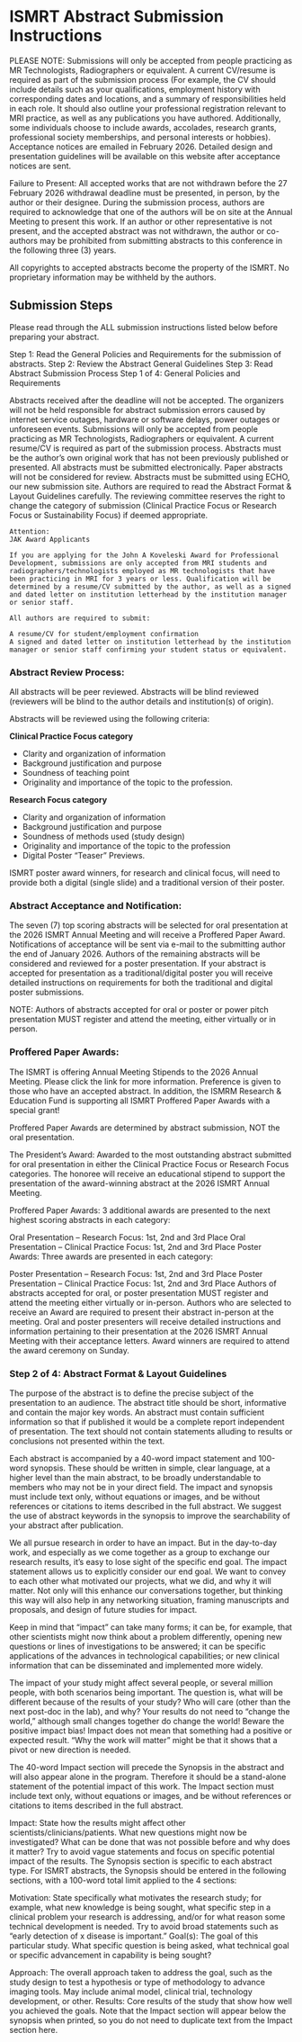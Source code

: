 # ISMRT Abstract Submission Instructions

PLEASE NOTE: Submissions will only be accepted from people practicing as MR Technologists, Radiographers or equivalent. A current CV/resume is required as part of the submission process (For example, the CV should include details such as your qualifications, employment history with corresponding dates and locations, and a summary of responsibilities held in each role. It should also outline your professional registration relevant to MRI practice, as well as any publications you have authored. Additionally, some individuals choose to include awards, accolades, research grants, professional society memberships, and personal interests or hobbies). Acceptance notices are emailed in February 2026. Detailed design and presentation guidelines will be available on this website after acceptance notices are sent.

Failure to Present: All accepted works that are not withdrawn before the 27 February 2026 withdrawal deadline must be presented, in person, by the author or their designee. During the submission process, authors are required to acknowledge that one of the authors will be on site at the Annual Meeting to present this work. If an author or other representative is not present, and the accepted abstract was not withdrawn, the author or co-authors may be prohibited from submitting abstracts to this conference in the following three (3) years.

All copyrights to accepted abstracts become the property of the ISMRT. No proprietary information may be withheld by the authors.

## Submission Steps

Please read through the ALL submission instructions listed below before preparing your abstract.

Step 1: Read the General Policies and Requirements for the submission of abstracts.
Step 2: Review the Abstract General Guidelines
Step 3: Read Abstract Submission Process
Step 1 of 4: General Policies and Requirements

Abstracts received after the deadline will not be accepted. The organizers will not be held responsible for abstract submission errors caused by internet service outages, hardware or software delays, power outages or unforeseen events.
Submissions will only be accepted from people practicing as MR Technologists, Radiographers or equivalent. A current resume/CV is required as part of the submission process.
Abstracts must be the author’s own original work that has not been previously published or presented.
All abstracts must be submitted electronically. Paper abstracts will not be considered for review.
Abstracts must be submitted using ECHO, our new submission site. Authors are required to read the Abstract Format & Layout Guidelines carefully. The reviewing committee reserves the right to change the category of submission (Clinical Practice Focus or Research Focus or Sustainability Focus) if deemed appropriate.

```
Attention:
JAK Award Applicants

If you are applying for the John A Koveleski Award for Professional Development, submissions are only accepted from MRI students and radiographers/technologists employed as MR technologists that have been practicing in MRI for 3 years or less. Qualification will be determined by a resume/CV submitted by the author, as well as a signed and dated letter on institution letterhead by the institution manager or senior staff. 

All authors are required to submit:

A resume/CV for student/employment confirmation
A signed and dated letter on institution letterhead by the institution manager or senior staff confirming your student status or equivalent.
```

### Abstract Review Process:

All abstracts will be peer reviewed. Abstracts will be blind reviewed (reviewers will be blind to the author details and institution(s) of origin).

Abstracts will be reviewed using the following criteria:

**Clinical Practice Focus category**  
- Clarity and organization of information
- Background justification and purpose
- Soundness of teaching point
- Originality and importance of the topic to the profession. 
  
**Research Focus category**
- Clarity and organization of information
- Background justification and purpose
- Soundness of methods used (study design)
- Originality and importance of the topic to the profession
- Digital Poster “Teaser” Previews. 
  
ISMRT poster award winners, for research and clinical focus, will need to provide both a digital (single slide) and a traditional version of their poster.

### Abstract Acceptance and Notification:

The seven (7) top scoring abstracts will be selected for oral presentation at the 2026 ISMRT Annual Meeting and will receive a Proffered Paper Award. Notifications of acceptance will be sent via e-mail to the submitting author the end of January 2026. Authors of the remaining abstracts will be considered and reviewed for a poster presentation. If your abstract is accepted for presentation as a traditional/digital poster you will receive detailed instructions on requirements for both the traditional and digital poster submissions.

NOTE: Authors of abstracts accepted for oral or poster or power pitch presentation MUST register and attend the meeting, either virtually or in person.

### Proffered Paper Awards:

The ISMRT is offering Annual Meeting Stipends to the 2026 Annual Meeting. Please click the link for more information. Preference is given to those who have an accepted abstract. In addition, the ISMRM Research & Education Fund is supporting all ISMRT Proffered Paper Awards with a special grant!

Proffered Paper Awards are determined by abstract submission, NOT the oral presentation.

The President’s Award: Awarded to the most outstanding abstract submitted for oral presentation in either the Clinical Practice Focus or Research Focus categories. The honoree will receive an educational stipend to support the presentation of the award-winning abstract at the 2026 ISMRT Annual Meeting.

Proffered Paper Awards: 3 additional awards are presented to the next highest scoring abstracts in each category:

Oral Presentation – Research Focus: 1st, 2nd and 3rd Place
Oral Presentation – Clinical Practice Focus: 1st, 2nd and 3rd Place
Poster Awards: Three awards are presented in each category:

Poster Presentation – Research Focus: 1st, 2nd and 3rd Place
Poster Presentation – Clinical Practice Focus: 1st, 2nd and 3rd Place
Authors of abstracts accepted for oral, or poster presentation MUST register and attend the meeting either virtually or in-person. Authors who are selected to receive an Award are required to present their abstract in-person at the meeting. Oral and poster presenters will receive detailed instructions and information pertaining to their presentation at the 2026 ISMRT Annual Meeting with their acceptance letters. Award winners are required to attend the award ceremony on Sunday.

### Step 2 of 4: Abstract Format & Layout Guidelines

The purpose of the abstract is to define the precise subject of the presentation to an audience. The abstract title should be short, informative and contain the major key words. An abstract must contain sufficient information so that if published it would be a complete report independent of presentation. The text should not contain statements alluding to results or conclusions not presented within the text.

Each abstract is accompanied by a 40-word impact statement and 100-word synopsis. These should be written in simple, clear language, at a higher level than the main abstract, to be broadly understandable to members who may not be in your direct field. The impact and synopsis must include text only, without equations or images, and be without references or citations to items described in the full abstract. We suggest the use of abstract keywords in the synopsis to improve the searchability of your abstract after publication.

We all pursue research in order to have an impact. But in the day-to-day work, and especially as we come together as a group to exchange our research results, it’s easy to lose sight of the specific end goal. The impact statement allows us to explicitly consider our end goal. We want to convey to each other what motivated our projects, what we did, and why it will matter. Not only will this enhance our conversations together, but thinking this way will also help in any networking situation, framing manuscripts and proposals, and design of future studies for impact.

Keep in mind that “impact” can take many forms; it can be, for example, that other scientists might now think about a problem differently, opening new questions or lines of investigations to be answered; it can be specific applications of the advances in technological capabilities; or new clinical information that can be disseminated and implemented more widely.

The impact of your study might affect several people, or several million people, with both scenarios being important. The question is, what will be different because of the results of your study? Who will care (other than the next post-doc in the lab), and why? Your results do not need to “change the world,” although small changes together do change the world! Beware the positive impact bias! Impact does not mean that something had a positive or expected result. “Why the work will matter” might be that it shows that a pivot or new direction is needed.

The 40-word Impact section will precede the Synopsis in the abstract and will also appear alone in the program. Therefore it should be a stand-alone statement of the potential impact of this work. The Impact section must include text only, without equations or images, and be without references or citations to items described in the full abstract.

Impact: State how the results might affect other scientists/clinicians/patients. What new questions might now be investigated? What can be done that was not possible before and why does it matter? Try to avoid vague statements and focus on specific potential impact of the results.
The Synopsis section is specific to each abstract type. For ISMRT abstracts, the Synopsis should be entered in the following sections, with a 100-word total limit applied to the 4 sections:

Motivation: State specifically what motivates the research study; for example, what new knowledge is being sought, what specific step in a clinical problem your research is addressing, and/or for what reason some technical development is needed. Try to avoid broad statements such as “early detection of x disease is important.”
Goal(s): The goal of this particular study. What specific question is being asked, what technical goal or specific advancement in capability is being sought?  

Approach: The overall approach taken to address the goal, such as the study design to test a hypothesis or type of methodology to advance imaging tools. May include animal model, clinical trial, technology development, or other.
Results: Core results of the study that show how well you achieved the goals. Note that the Impact section will appear below the synopsis when printed, so you do not need to duplicate text from the Impact section here.
